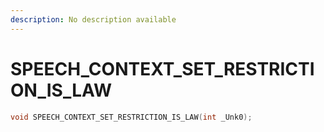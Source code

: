 ```yaml
---
description: No description available 
---
```


# SPEECH_CONTEXT_SET_RESTRICTION_IS_LAW

```cpp
void SPEECH_CONTEXT_SET_RESTRICTION_IS_LAW(int _Unk0);
```